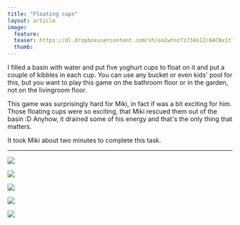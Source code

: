 ```yaml
---
title: "Floating cups"
layout: article
image:
  feature:
  teaser: https://dl.dropboxusercontent.com/sh/ea1wtnz7z734o12/AACNx1tlu1OmiSHesLi-PbiHa/aktivointi/kelluvat-kupit/DSC39318-245px.jpg
  thumb:
---
```


I filled a basin with water and put five yoghurt cups to float on it and put a couple of kibbles in each cup. You can use any bucket or even kids' pool for this, but you want to play this game on the bathroom floor or in the garden, not on the livingroom floor.

This game was surprisingly hard for Miki, in fact if was a bit exciting for him. Those floating cups were so exciting, that Miki rescued them out of the basin :D Anyhow, it drained some of his energy and that's the only thing that matters.

It took Miki about two minutes to complete this task.

---

[![](https://dl.dropboxusercontent.com/sh/ea1wtnz7z734o12/AAAgDW_B_GQIwufrotBMDcQMa/aktivointi/kelluvat-kupit/DSC39307-800px.jpg)](https://dl.dropboxusercontent.com/sh/ea1wtnz7z734o12/AABmgbC-tys5eo3J4BzX00I8a/aktivointi/kelluvat-kupit/DSC39307.jpg)

[![](https://dl.dropboxusercontent.com/sh/ea1wtnz7z734o12/AADiqYAd2LWZhDcI7O3SxyBla/aktivointi/kelluvat-kupit/DSC39318-800px.jpg)](https://dl.dropboxusercontent.com/sh/ea1wtnz7z734o12/AABBYUkFkXpxbBigGsS_FV1Va/aktivointi/kelluvat-kupit/DSC39318.jpg)

[![](https://dl.dropboxusercontent.com/sh/ea1wtnz7z734o12/AADOELghst8O_lyN_pNbqYida/aktivointi/kelluvat-kupit/DSC39312-800px.jpg)](https://dl.dropboxusercontent.com/sh/ea1wtnz7z734o12/AAC38-4woSw0x47MuU6GXY7Ha/aktivointi/kelluvat-kupit/DSC39312.jpg)

[![](https://dl.dropboxusercontent.com/sh/ea1wtnz7z734o12/AADX2sxFa05ZQCav3VgNtf3va/aktivointi/kelluvat-kupit/DSC39344-800px.jpg)](https://dl.dropboxusercontent.com/sh/ea1wtnz7z734o12/AADapIrrD14CLxw_LWtXl0fPa/aktivointi/kelluvat-kupit/DSC39344.jpg)

[![](https://dl.dropboxusercontent.com/sh/ea1wtnz7z734o12/AADL5x0xvAOb88reMbzyHUIXa/aktivointi/kelluvat-kupit/DSC39357-800px.jpg)](https://dl.dropboxusercontent.com/sh/ea1wtnz7z734o12/AADjF252HrM26Fj-3vaNTEBLa/aktivointi/kelluvat-kupit/DSC39357.jpg)
